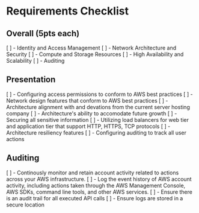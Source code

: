 # Requirements Checklist

## Overall (5pts each)
[ ] - Identity and Access Management
[ ] - Network Architecture and Security
[ ] - Compute and Storage Resources
[ ] - High Availability and Scalability
[ ] - Auditing 

## Presentation
[ ] - Configuring access permissions to conform to AWS best practices
[ ] - Network design features that conform to AWS best practices
[ ] - Architecture alignment with and devations from the current server hosting company
[ ] - Architecture's ability to accomodate future growth
[ ] - Securing all sensitive information
[ ] - Utilizing load balancers for web tier and application tier that support HTTP, HTTPS, TCP protocols
[ ] - Architecture resiliency features
[ ] - Configuring auditing to track all user actions

## Auditing 
[ ] - Continously monitor and retain account activity related to actions across your AWS infrastructure.
[ ] - Log the event history of AWS account activity, including actions taken through the AWS Management Console, AWS SDKs, command line tools, and other AWS services.
[ ] - Ensure there is an audit trail for all executed API calls
[ ] - Ensure logs are stored in a secure location


